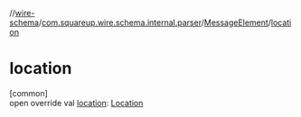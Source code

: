 //[wire-schema](../../../index.md)/[com.squareup.wire.schema.internal.parser](../index.md)/[MessageElement](index.md)/[location](location.md)

# location

[common]\
open override val [location](location.md): [Location](../../com.squareup.wire.schema/-location/index.md)
